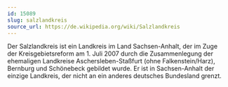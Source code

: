 ```yaml
---
id: 15089
slug: salzlandkreis
source_url: https://de.wikipedia.org/wiki/Salzlandkreis
---
```


Der Salzlandkreis ist ein Landkreis im Land Sachsen-Anhalt, der im Zuge der Kreisgebietsreform am 1. Juli 2007 durch die Zusammenlegung der ehemaligen Landkreise Aschersleben-Staßfurt (ohne Falkenstein/Harz), Bernburg und Schönebeck gebildet wurde. Er ist in Sachsen-Anhalt der einzige Landkreis, der nicht an ein anderes deutsches Bundesland grenzt.
